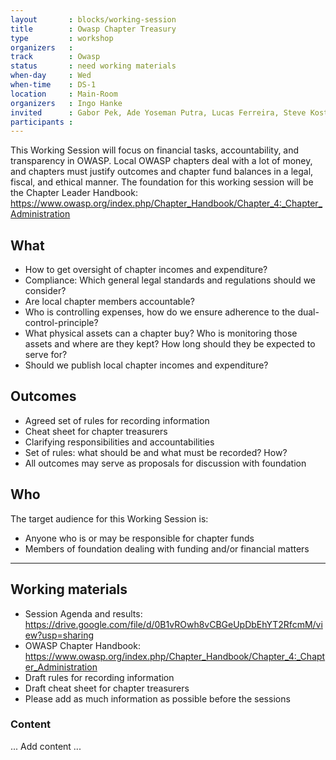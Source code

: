 ```yaml
---
layout       : blocks/working-session
title        : Owasp Chapter Treasury
type         : workshop
organizers   :
track        : Owasp
status       : need working materials
when-day     : Wed
when-time    : DS-1
location     : Main-Room
organizers   : Ingo Hanke
invited      : Gabor Pek, Ade Yoseman Putra, Lucas Ferreira, Steve Kosten, Akshay Sharma, Felipe Zipitria, Mateo Martinez, Christian DeHoyos, Magno Logan, Steven van der Baan, Adrian Winckles, Sam Stepanyan, Tamer Elzayyat, Alexander Antukh, Carlos Serrao, Katy Anton, Abhinav Sejpal, Mane Piperevski, Yogesh Sharma, Mike Goodwin, Viktor Lindstrom
participants : 
---
```


This Working Session will focus on financial tasks, accountability, and transparency in OWASP. Local OWASP chapters deal with a lot of money, and chapters must justify outcomes and chapter fund balances in a legal, fiscal, and ethical manner. The foundation for this working session will be the Chapter Leader Handbook: https://www.owasp.org/index.php/Chapter_Handbook/Chapter_4:_Chapter_Administration

## What

- How to get oversight of chapter incomes and expenditure?
- Compliance: Which general legal standards and regulations should we consider?
- Are local chapter members accountable?
- Who is controlling expenses, how do we ensure adherence to the dual-control-principle?
- What physical assets can a chapter buy? Who is monitoring those assets and where are they kept? How long should they be expected to serve for?
- Should we publish local chapter incomes and expenditure?

## Outcomes

- Agreed set of rules for recording information
- Cheat sheet for chapter treasurers
- Clarifying responsibilities and accountabilities
- Set of rules: what should be and what must be recorded? How?
- All outcomes may serve as proposals for discussion with foundation

## Who

The target audience for this Working Session is:

- Anyone who is or may be responsible for chapter funds
- Members of foundation dealing with funding and/or financial matters

--- 

## Working materials

- Session Agenda and results: https://drive.google.com/file/d/0B1vROwh8vCBGeUpDbEhYT2RfcmM/view?usp=sharing
- OWASP Chapter Handbook: https://www.owasp.org/index.php/Chapter_Handbook/Chapter_4:_Chapter_Administration
- Draft rules for recording information
- Draft cheat sheet for chapter treasurers
- Please add as much information as possible before the sessions

### Content

... Add content ...
